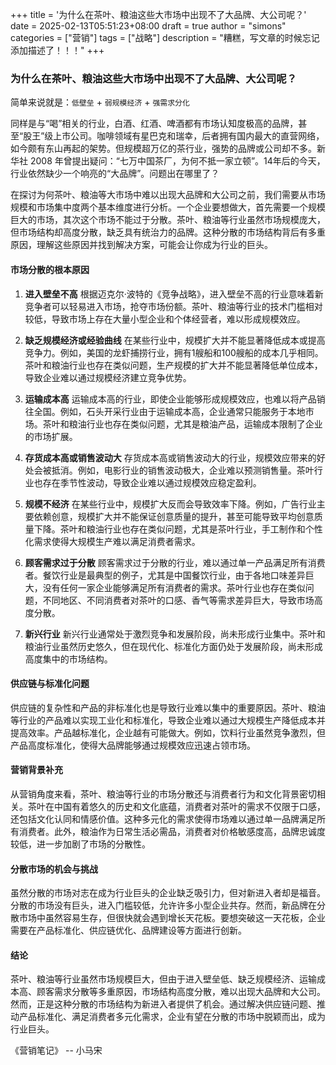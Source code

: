 +++
title = '为什么在茶叶、粮油这些大市场中出现不了大品牌、大公司呢？'
date = 2025-02-13T05:51:23+08:00
draft = true
author = "simons"
categories = ["营销"]
tags = ["战略"]
description = "糟糕，写文章的时候忘记添加描述了！！！"
+++

### 为什么在茶叶、粮油这些大市场中出现不了大品牌、大公司呢？

简单来说就是：`低壁垒` + `弱规模经济` + `强需求分化`



同样是与“喝”相关的行业，白酒、红酒、啤酒都有市场认知度极高的品牌，甚至“股王”级上市公司。咖啡领域有星巴克和瑞幸，后者拥有国内最大的直营网络，如今颇有东山再起的架势。但规模超万亿的茶行业，强势的品牌或公司却不多。新华社 2008 年曾提出疑问：“七万中国茶厂，为何不抵一家立顿”。14年后的今天，行业依然缺少一个响亮的“大品牌”。问题出在哪里了？

在探讨为何茶叶、粮油等大市场中难以出现大品牌和大公司之前，我们需要从市场规模和市场集中度两个基本维度进行分析。一个企业要想做大，首先需要一个规模巨大的市场，其次这个市场不能过于分散。茶叶、粮油等行业虽然市场规模庞大，但市场结构却高度分散，缺乏具有统治力的品牌。这种分散的市场结构背后有多重原因，理解这些原因并找到解决方案，可能会让你成为行业的巨头。



#### 市场分散的根本原因

1. **进入壁垒不高**
   根据迈克尔·波特的《竞争战略》，进入壁垒不高的行业意味着新竞争者可以轻易进入市场，抢夺市场份额。茶叶、粮油等行业的技术门槛相对较低，导致市场上存在大量小型企业和个体经营者，难以形成规模效应。

2. **缺乏规模经济或经验曲线**
   在某些行业中，规模扩大并不能显著降低成本或提高竞争力。例如，美国的龙虾捕捞行业，拥有1艘船和100艘船的成本几乎相同。茶叶和粮油行业也存在类似问题，生产规模的扩大并不能显著降低单位成本，导致企业难以通过规模经济建立竞争优势。

3. **运输成本高**
   运输成本高的行业，即使企业能够形成规模效应，也难以将产品销往全国。例如，石头开采行业由于运输成本高，企业通常只能服务于本地市场。茶叶和粮油行业也存在类似问题，尤其是粮油产品，运输成本限制了企业的市场扩展。

4. **存货成本高或销售波动大**
   存货成本高或销售波动大的行业，规模效应带来的好处会被抵消。例如，电影行业的销售波动极大，企业难以预测销售量。茶叶行业也存在季节性波动，导致企业难以通过规模效应稳定盈利。

5. **规模不经济**
   在某些行业中，规模扩大反而会导致效率下降。例如，广告行业主要依赖创意，规模扩大并不能保证创意质量的提升，甚至可能导致平均创意质量下降。茶叶和粮油行业也存在类似问题，尤其是茶叶行业，手工制作和个性化需求使得大规模生产难以满足消费者需求。

6. **顾客需求过于分散**
   顾客需求过于分散的行业，难以通过单一产品满足所有消费者。餐饮行业是最典型的例子，尤其是中国餐饮行业，由于各地口味差异巨大，没有任何一家企业能够满足所有消费者的需求。茶叶行业也存在类似问题，不同地区、不同消费者对茶叶的口感、香气等需求差异巨大，导致市场高度分散。

7. **新兴行业**
   新兴行业通常处于激烈竞争和发展阶段，尚未形成行业集中。茶叶和粮油行业虽然历史悠久，但在现代化、标准化方面仍处于发展阶段，尚未形成高度集中的市场结构。

#### 供应链与标准化问题

供应链的复杂性和产品的非标准化也是导致行业难以集中的重要原因。茶叶、粮油等行业的产品难以实现工业化和标准化，导致企业难以通过大规模生产降低成本并提高效率。产品越标准化，企业越有可能做大。例如，饮料行业虽然竞争激烈，但产品高度标准化，使得大品牌能够通过规模效应迅速占领市场。

#### 营销背景补充

从营销角度来看，茶叶、粮油等行业的市场分散还与消费者行为和文化背景密切相关。茶叶在中国有着悠久的历史和文化底蕴，消费者对茶叶的需求不仅限于口感，还包括文化认同和情感价值。这种多元化的需求使得市场难以通过单一品牌满足所有消费者。此外，粮油作为日常生活必需品，消费者对价格敏感度高，品牌忠诚度较低，进一步加剧了市场的分散性。

#### 分散市场的机会与挑战

虽然分散的市场对志在成为行业巨头的企业缺乏吸引力，但对新进入者却是福音。分散的市场没有巨头，进入门槛较低，允许许多小型企业共存。然而，新品牌在分散市场中虽然容易生存，但很快就会遇到增长天花板。要想突破这一天花板，企业需要在产品标准化、供应链优化、品牌建设等方面进行创新。

#### 结论

茶叶、粮油等行业虽然市场规模巨大，但由于进入壁垒低、缺乏规模经济、运输成本高、顾客需求分散等多重原因，市场结构高度分散，难以出现大品牌和大公司。然而，正是这种分散的市场结构为新进入者提供了机会。通过解决供应链问题、推动产品标准化、满足消费者多元化需求，企业有望在分散的市场中脱颖而出，成为行业巨头。

《营销笔记》 -- 小马宋
